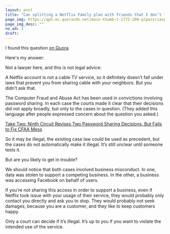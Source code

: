 ```yaml
---
layout: post
title: "Can splitting a Netflix Family plan with friends that I don’t live with be considered a federal crime?"
page_img: https://qph.ec.quoracdn.net/main-thumb-t-1772-200-qlpozsriavpogdpqslonbrkowxgtctgz.jpeg
page_img_desc: ""
no_ad: 1
draft: 
---
```


I found this question <a href="https://www.quora.com/Can-splitting-a-Netflix-Family-plan-with-friends-that-I-don’t-live-with-be-considered-a-federal-crime/">on Quora</a>.

Here's my answer:

Not a lawyer here, and this is not legal advice:

A Netflix account is not a cable TV service, so it definitely doesn’t fall under laws that prevent you from sharing cable with your neighbors. But you didn’t ask that.

The Computer Fraud and Abuse Act has been used in convictions involving password sharing. In each case the courts made it clear that their decisions did not apply broadly, but only to the cases in question. (They added this language after people expressed concern about the question you asked.)

<a href="https://www.eff.org/deeplinks/2016/12/take-two-ninth-circuit-revises-two-password-sharing-decisions-fails-fix-cfaa-mess">Take Two: Ninth Circuit Revises Two Password Sharing Decisions, But Fails to Fix CFAA Mess</a>

So it may be illegal, the existing case law could be used as precedent, but the cases do not automatically make it illegal. It’s still unclear until someone tests it.

But are you likely to get in trouble?

We should notice that both cases involved business misconduct. In one, data was stolen to support a competing business. In the other, a business was accessing Facebook on behalf of users.

If you’re not sharing this access in order to support a business, even if Netflix took issue with your usage of their service, they would probably only contact you directly and ask you to stop. They would probably not seek damages, because you are a customer, and they like to keep customers happy.

Only a court can decide if it’s illegal. It’s up to you if you want to violate the intended use of the service.
